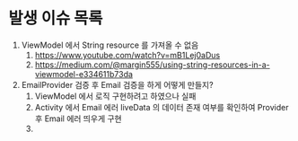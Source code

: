 # 발생 이슈 목록
1. ViewModel 에서 String resource 를 가져올 수 없음
   1. https://www.youtube.com/watch?v=mB1Lej0aDus
   2. https://medium.com/@margin555/using-string-resources-in-a-viewmodel-e334611b73da
2. EmailProvider 검증 후 Email 검증을 하게 어떻게 만들지?
   1. ViewModel 에서 로직 구현하려고 하였으나 실패
   2. Activity 에서 Email 에러 liveData 의 데이터 존재 여부를 확인하여 Provider 후 Email 에러 띄우게 구현
   3. 